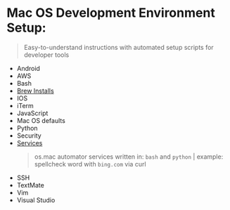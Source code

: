 # Mac OS Development Environment Setup: #
 > Easy-to-understand instructions with automated setup scripts for developer tools

 - Android
 - AWS
 - Bash
 - [Brew Installs](/brew/README.md)
 - IOS
 - iTerm
 - JavaScript
 - Mac OS defaults 
 - Python
 - Security
 - [Services](/services/readme.md)
    > os.mac automator services written in: `bash` and `python` | example: spellcheck word with `bing.com` via curl
 - SSH
 - TextMate
 - Vim
 - Visual Studio